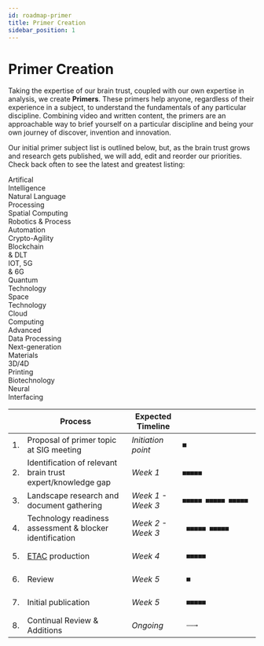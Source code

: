 ```yaml
---
id: roadmap-primer
title: Primer Creation
sidebar_position: 1
---
```


# Primer Creation

Taking the expertise of our brain trust, coupled with our own expertise in analysis, we create **Primers**. These primers help anyone, regardless of their experience in a subject, to understand the fundamentals of any particular discipline. Combining video and written content, the primers are an approachable way to brief yourself on a particular discipline and being your own journey of discover, invention and innovation.

Our initial primer subject list is outlined below, but, as the brain trust grows and research gets published, we will add, edit and reorder our priorities. Check back often to see the latest and greatest listing:

<div class="container padding">
<div class="row">
<div class="text--center col col--15 ">
Artifical<br/>Intelligence
</div>
<div class="text--center col col--15 ">
Natural Language<br/>Processing
</div>
<div class="text--center col col--15 ">
Spatial Computing
</div>
<div class="text--center col col--15 ">
Robotics &amp; Process<br/>Automation
</div>
<div class="text--center col col--15 ">
Crypto-Agility
</div>
</div>
<div class="row">
<div class="text--center col col--15 ">
Blockchain<br/>&amp; DLT
</div>
<div class="text--center col col--15 ">
IOT, 5G<br/>&amp; 6G
</div>
<div class="text--center col col--15 ">
Quantum<br/>Technology
</div>
<div class="text--center col col--15 ">
Space<br/>Technology
</div>
<div class="text--center col col--15 ">
Cloud<br/>Computing
</div>
</div>
<div class="row">
<div class="text--center col col--15 ">
Advanced<br/>Data Processing
</div>
<div class="text--center col col--15 ">
Next-generation<br/>Materials
</div>
<div class="text--center col col--15 ">
3D/4D<br/>Printing
</div>
<div class="text--center col col--15 ">
Biotechnology
</div>
<div class="text--center col col--15 ">
Neural<br/>Interfacing
</div>
</div>
</div>

|  | Process | Expected Timeline |   |
|--|---------|-------------------|---|
|1.| Proposal of primer topic at SIG meeting | _Initiation point_ | <pre>■                                             </pre> |
|2.| Identification of relevant brain trust expert/knowledge gap | _Week 1_ | <pre>■■■■■                                        </pre> |
|3.| Landscape research and document gathering | _Week 1 - Week 3_ | <pre>■■■■■ ■■■■■ ■■■■■                        </pre> |
|4.| Technology readiness assessment & blocker identification | _Week 2 - Week 3_ | <pre>      ■■■■■ ■■■■■                        </pre> |
|5.| [ETAC](https://github.com/wso2/ETAC) production | _Week 4_ | <pre>                   ■■■■■               </pre> |
|6.| Review | _Week 5_ | <pre>                         ■            </pre> |
|7.| Initial publication | _Week 5_ | <pre>                         ■■■■■      </pre> |
|8.| Continual Review &amp; Additions | _Ongoing_ | <pre>                               ——→   </pre> |
